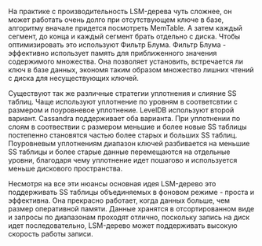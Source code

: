 На практике с производительность LSM-дерева чуть сложнее, он может работать очень долго при отсутствующем ключе в базе, алгоритму вначале придется посмотреть MemTable. А затем каждый сегмент, до конца и каждый сегмент брать отдельно с диска. Чтобы оптимизировать это используют Фильтр Блума. Фильтр Блума - эффективно использует память для приближенного значения содержимого множества. Она позволяет установить, встречается ли ключ в базе данных, экономя таким образом множество лишних чтений с диска для несуществующих ключей.

Существуют так же различные стратегии уплотнения и слияние SS таблиц. Чаще используют уплотнение по уровням в соответсвтии с размером и поуровневое уплотнение. LevelDB используют второй вариант. Cassandra поддерживает оба варианта. При уплотнении по слоям в соотвествии с размером меньшие и более новые SS таблицы постепенно становятся частью более старых и больших SS таблиц. Поуровневым уплотнениям диапазон ключей разбивается на меньшие SS таблицы и более старые данные перемещаются на отдельные уровни, благодаря чему уплотнение идет пошагово и используется меньше дискового пространства.

Несмотря на все эти нюансы основная идея LSM-дерево это поддерживать SS таблицы объединяемых в фоновом режиме - проста и эффективна. Она прекрасно работает, когда данных больше, чем размер оперативной памяти. Данные хранятся в отсортированном виде и запросы по диапазонам проходят отлично, поскольку запись на диск идет последовательно, LSM-дерево может поддерживать высокую скорость работы записи.